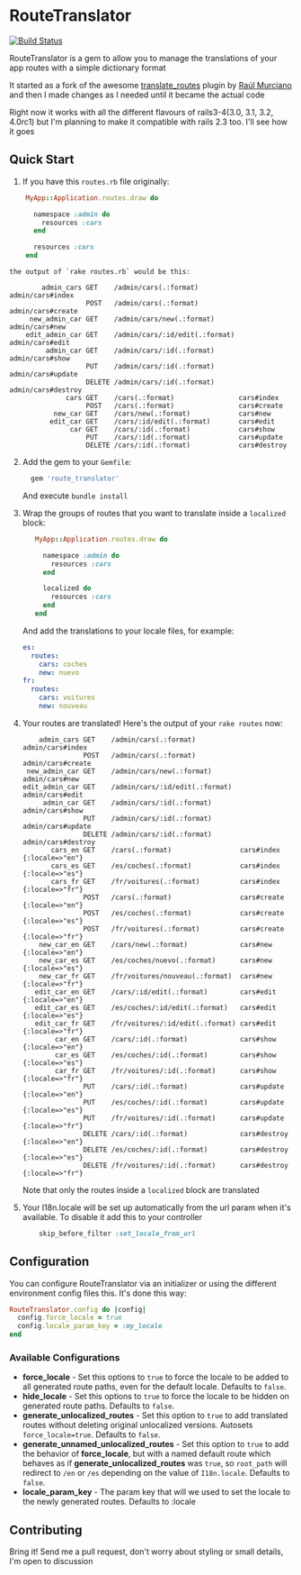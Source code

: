 RouteTranslator
===============

[![Build Status](https://secure.travis-ci.org/enriclluelles/route_translator.png)](http://travis-ci.org/enriclluelles/route_translator)

RouteTranslator is a gem to allow you to manage the translations of your
app routes with a simple dictionary format

It started as a fork of the awesome [translate_routes](https://github.com/raul/translate_routes) plugin by [Raúl Murciano](https://github.com/raul) and then I made changes as I needed until it became the actual code

Right now it works with all the different flavours of rails3-4(3.0, 3.1, 3.2, 4.0rc1) but I'm planning to make it compatible with rails 2.3 too. I'll see how it goes


Quick Start
-----------

1. If you have this `routes.rb` file originally:

  ```ruby
      MyApp::Application.routes.draw do

        namespace :admin do
          resources :cars
        end

        resources :cars
      end
  ```

    the output of `rake routes.rb` would be this:

  ```
          admin_cars GET    /admin/cars(.:format)          admin/cars#index
                     POST   /admin/cars(.:format)          admin/cars#create
       new_admin_car GET    /admin/cars/new(.:format)      admin/cars#new
      edit_admin_car GET    /admin/cars/:id/edit(.:format) admin/cars#edit
           admin_car GET    /admin/cars/:id(.:format)      admin/cars#show
                     PUT    /admin/cars/:id(.:format)      admin/cars#update
                     DELETE /admin/cars/:id(.:format)      admin/cars#destroy
                cars GET    /cars(.:format)                cars#index
                     POST   /cars(.:format)                cars#create
             new_car GET    /cars/new(.:format)            cars#new
            edit_car GET    /cars/:id/edit(.:format)       cars#edit
                 car GET    /cars/:id(.:format)            cars#show
                     PUT    /cars/:id(.:format)            cars#update
                     DELETE /cars/:id(.:format)            cars#destroy
  ```

2. Add the gem to your `Gemfile`:

    ```ruby
      gem 'route_translator'
    ```

   And execute `bundle install`

3. Wrap the groups of routes that you want to translate inside a
   `localized` block:

   ```ruby
      MyApp::Application.routes.draw do

        namespace :admin do
          resources :cars
        end

        localized do
          resources :cars
        end
      end
   ```

    And add the translations to your locale files, for example:

    ```yml
    es:
      routes:
        cars: coches
        new: nuevo
    fr:
      routes:
        cars: voitures
        new: nouveau
    ```

4. Your routes are translated! Here's the output of your `rake routes` now:

    ```
        admin_cars GET    /admin/cars(.:format)           admin/cars#index
                   POST   /admin/cars(.:format)           admin/cars#create
     new_admin_car GET    /admin/cars/new(.:format)       admin/cars#new
    edit_admin_car GET    /admin/cars/:id/edit(.:format)  admin/cars#edit
         admin_car GET    /admin/cars/:id(.:format)       admin/cars#show
                   PUT    /admin/cars/:id(.:format)       admin/cars#update
                   DELETE /admin/cars/:id(.:format)       admin/cars#destroy
           cars_en GET    /cars(.:format)                 cars#index {:locale=>"en"}
           cars_es GET    /es/coches(.:format)            cars#index {:locale=>"es"}
           cars_fr GET    /fr/voitures(.:format)          cars#index {:locale=>"fr"}
                   POST   /cars(.:format)                 cars#create {:locale=>"en"}
                   POST   /es/coches(.:format)            cars#create {:locale=>"es"}
                   POST   /fr/voitures(.:format)          cars#create {:locale=>"fr"}
        new_car_en GET    /cars/new(.:format)             cars#new {:locale=>"en"}
        new_car_es GET    /es/coches/nuevo(.:format)      cars#new {:locale=>"es"}
        new_car_fr GET    /fr/voitures/nouveau(.:format)  cars#new {:locale=>"fr"}
       edit_car_en GET    /cars/:id/edit(.:format)        cars#edit {:locale=>"en"}
       edit_car_es GET    /es/coches/:id/edit(.:format)   cars#edit {:locale=>"es"}
       edit_car_fr GET    /fr/voitures/:id/edit(.:format) cars#edit {:locale=>"fr"}
            car_en GET    /cars/:id(.:format)             cars#show {:locale=>"en"}
            car_es GET    /es/coches/:id(.:format)        cars#show {:locale=>"es"}
            car_fr GET    /fr/voitures/:id(.:format)      cars#show {:locale=>"fr"}
                   PUT    /cars/:id(.:format)             cars#update {:locale=>"en"}
                   PUT    /es/coches/:id(.:format)        cars#update {:locale=>"es"}
                   PUT    /fr/voitures/:id(.:format)      cars#update {:locale=>"fr"}
                   DELETE /cars/:id(.:format)             cars#destroy {:locale=>"en"}
                   DELETE /es/coches/:id(.:format)        cars#destroy {:locale=>"es"}
                   DELETE /fr/voitures/:id(.:format)      cars#destroy {:locale=>"fr"}
    ```

    Note that only the routes inside a `localized` block are translated

5. Your I18n.locale will be set up automatically from the url param when
   it's available. To disable it add this to your controller

    ```ruby
        skip_before_filter :set_locale_from_url
    ```

Configuration
-------------

You can configure RouteTranslator via an initializer or using the different environment
config files this. It's done this way:

```ruby
RouteTranslator.config do |config|
  config.force_locale = true
  config.locale_param_key = :my_locale
end
```

### Available Configurations

* **force_locale** - Set this options to `true` to force the locale to be
  added to all generated route paths, even for the default locale.
  Defaults to `false`.
* **hide_locale** - Set this options to `true` to force the locale to be
  hidden on generated route paths.
  Defaults to `false`.
* **generate_unlocalized_routes** - Set this option to `true` to add
  translated routes without deleting original unlocalized versions.
  Autosets `force_locale=true`. Defaults to `false`.
* **generate_unnamed_unlocalized_routes** - Set this option to `true` to add
  the behavior of **force_locale**, but with a named default route which
  behaves as if **generate_unlocalized_routes** was `true`, so
  `root_path` will redirect to `/en` or `/es` depending on the value of `I18n.locale`.
  Defaults to `false`.
* **locale_param_key** - The param key that will we used to set the
  locale to the newly generated routes. Defaults to :locale

Contributing
------------

Bring it! Send me a pull request, don't worry about styling or small
details, I'm open to discussion
